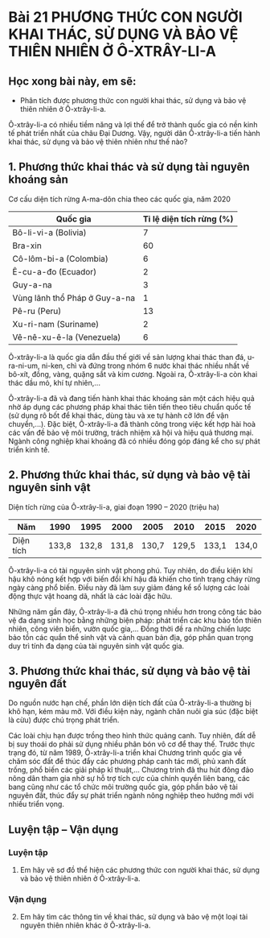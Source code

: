 # Bài 21 PHƯƠNG THỨC CON NGƯỜI KHAI THÁC, SỬ DỤNG VÀ BẢO VỆ THIÊN NHIÊN Ở Ô-XTRÂY-LI-A

## Học xong bài này, em sẽ:
- Phân tích được phương thức con người khai thác, sử dụng và bảo vệ thiên nhiên ở Ô-xtrây-li-a.

Ô-xtrây-li-a có nhiều tiềm năng và lợi thế để trở thành quốc gia có nền kinh tế phát triển nhất của châu Đại Dương. Vậy, người dân Ô-xtrây-li-a tiến hành khai thác, sử dụng và bảo vệ thiên nhiên như thế nào?

## 1. Phương thức khai thác và sử dụng tài nguyên khoáng sản

Cơ cấu diện tích rừng A-ma-dôn
chia theo các quốc gia, năm 2020

| Quốc gia | Tỉ lệ diện tích rừng (%) |
|---|---|
| Bô-li-vi-a (Bolivia) | 7 |
| Bra-xin | 60 |
| Cô-lôm-bi-a (Colombia) | 6 |
| Ê-cu-a-đo (Ecuador) | 2 |
| Guy-a-na | 3 |
| Vùng lãnh thổ Pháp ở Guy-a-na | 1 |
| Pê-ru (Peru) | 13 |
| Xu-ri-nam (Suriname) | 2 |
| Vê-nê-xu-ê-la (Venezuela) | 6 |

Ô-xtrây-li-a là quốc gia dẫn đầu thế giới về sản lượng khai thác than đá, u-ra-ni-um, ni-ken, chì và đứng trong nhóm 6 nước khai thác nhiều nhất về bô-xít, đồng, vàng, quặng sắt và kim cương. Ngoài ra, Ô-xtrây-li-a còn khai thác dầu mỏ, khí tự nhiên,...

Ô-xtrây-li-a đã và đang tiến hành khai thác khoáng sản một cách hiệu quả nhờ áp dụng các phương pháp khai thác tiên tiến theo tiêu chuẩn quốc tế (sử dụng rô bốt để khai thác, dùng tàu và xe tự hành cỡ lớn để vận chuyển,...). Đặc biệt, Ô-xtrây-li-a đã thành công trong việc kết hợp hài hoà các vấn đề bảo vệ môi trường, trách nhiệm xã hội và hiệu quả thương mại. Ngành công nghiệp khai khoáng đã có nhiều đóng góp đáng kể cho sự phát triển kinh tế.

## 2. Phương thức khai thác, sử dụng và bảo vệ tài nguyên sinh vật

Diện tích rừng của Ô-xtrây-li-a, giai đoạn 1990 – 2020 (triệu ha)

| Năm | 1990 | 1995 | 2000 | 2005 | 2010 | 2015 | 2020 |
|---|---|---|---|---|---|---|---|
| Diện tích | 133,8 | 132,8 | 131,8 | 130,7 | 129,5 | 133,1 | 134,0 |

Ô-xtrây-li-a có tài nguyên sinh vật phong phú. Tuy nhiên, do điều kiện khí hậu khô nóng kết hợp với biến đổi khí hậu đã khiến cho tình trạng cháy rừng ngày càng phổ biến. Điều này đã làm suy giảm đáng kể số lượng các loài động thực vật hoang dã, nhất là các loài đặc hữu.

Những năm gần đây, Ô-xtrây-li-a đã chú trọng nhiều hơn trong công tác bảo vệ đa dạng sinh học bằng những biện pháp: phát triển các khu bảo tồn thiên nhiên, công viên biển, vườn quốc gia,... Đồng thời đề ra những chiến lược bảo tồn các quần thể sinh vật và cảnh quan bản địa, góp phần quan trọng duy trì tính đa dạng của tài nguyên sinh vật quốc gia.

## 3. Phương thức khai thác, sử dụng và bảo vệ tài nguyên đất

Do nguồn nước hạn chế, phần lớn diện tích đất của Ô-xtrây-li-a thường bị khô hạn, kém màu mỡ. Với điều kiện này, ngành chăn nuôi gia súc (đặc biệt là cừu) được chú trọng phát triển.

Các loài chịu hạn được trồng theo hình thức quảng canh. Tuy nhiên, đất dễ bị suy thoái do phải sử dụng nhiều phân bón vô cơ để thay thế. Trước thực trạng đó, từ năm 1989, Ô-xtrây-li-a triển khai Chương trình quốc gia về chăm sóc đất để thúc đẩy các phương pháp canh tác mới, phủ xanh đất trống, phổ biến các giải pháp kĩ thuật,... Chương trình đã thu hút đông đảo nông dân tham gia nhờ sự hỗ trợ tích cực của chính quyền liên bang, các bang cũng như các tổ chức môi trường quốc gia, góp phần bảo vệ tài nguyên đất, thúc đẩy sự phát triển ngành nông nghiệp theo hướng mới với nhiều triển vọng.

## Luyện tập – Vận dụng

### Luyện tập

1. Em hãy vẽ sơ đồ thể hiện các phương thức con người khai thác, sử dụng và bảo vệ thiên nhiên ở Ô-xtrây-li-a.

### Vận dụng

2. Em hãy tìm các thông tin về khai thác, sử dụng và bảo vệ một loại tài nguyên thiên nhiên khác ở Ô-xtrây-li-a.

